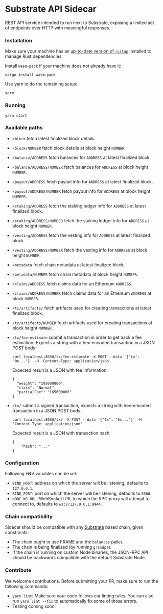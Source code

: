 # Substrate API Sidecar

REST API service intended to run next to Substrate, exposing a limited set of endpoints over HTTP
with meaningful responses.

### Installation

Make sure your machine has an
[up-to-date version of `rustup`](https://www.rust-lang.org/tools/install) installed to manage Rust
dependencies.

Install `wasm-pack` if your machine does not already have it:

```
cargo install wasm-pack
```

Use yarn to do the remaining setup:

```
yarn
```

### Running

```
yarn start
```

### Available paths

- `/block` fetch latest finalized block details.

- `/block/NUMBER` fetch block details at block height `NUMBER`.

- `/balance/ADDRESS` fetch balances for `ADDRESS` at latest finalized block.

- `/balance/ADDRESS/NUMBER` fetch balances for `ADDRESS` at block height `NUMBER`.

- `/payout/ADDRESS` fetch payout info for `ADDRESS` at latest finalized block.

- `/payout/ADDRESS/NUMBER` fetch payout info for `ADDRESS` at block height `NUMBER`.

- `/staking/ADDRESS` fetch the staking ledger info for `ADDRESS` at latest finalized block.

- `/staking/ADDRESS/NUMBER` fetch the staking ledger info for `ADDRESS` at block height `NUMBER`.

- `/vesting/ADDRESS` fetch the vesting info for `ADDRESS` at latest finalized block.

- `/vesting/ADDRESS/NUMBER` fetch the vesting info for `ADDRESS` at block height `NUMBER`.

- `/metadata` fetch chain metadata at latest finalized block.

- `/metadata/NUMBER` fetch chain metadata at block height `NUMBER`.

- `/claims/ADDRESS` fetch claims data for an Ethereum `ADDRESS`.

- `/claims/ADDRESS/NUMBER` fetch claims data for an Ethereum `ADDRESS` at block `NUMBER`.

- `/tx/artifacts/` fetch artifacts used for creating transactions at latest finalized block.

- `/tx/artifacts/NUMBER` fetch artifacts used for creating transactions at block height `NUMBER`.

- `/tx/fee-estimate` submit a transaction in order to get back a fee estimation. Expects a string
  with a hex-encoded transaction in a JSON POST body:
  ```
  curl localhost:8080/tx/fee-estimate -X POST --data '{"tx": "0x..."}' -H 'Content-Type: application/json'
  ```
  Expected result is a JSON with fee information:
  ```
  {
    "weight": "195000000",
    "class": "Normal",
    "partialFee": "165600000"
  }
  ```

- `/tx/` submit a signed transaction, expects a string with hex-encoded transaction in a JSON POST
  body:
  ```
  curl localhost:8080/tx/ -X POST --data '{"tx": "0x..."}' -H 'Content-Type: application/json'
  ```
  Expected result is a JSON with transaction hash:
  ```
  {
      "hash": "..."
  }
  ```

### Configuration

Following ENV variables can be set:

- `BIND_HOST`: address on which the server will be listening, defaults to `127.0.0.1`.
- `BIND_PORT`: port on which the server will be listening, defaults to `8080`.
- `NODE_WS_URL`: WebSocket URL to which the RPC proxy will attempt to connect to, defaults to
  `ws://127.0.0.1:9944`.

### Chain compatibility

Sidecar should be compatible with any [Substrate](https://substrate.dev/) based chain, given
constraints:

- The chain ought to use FRAME and the `balances` pallet.
- The chain is being finalized (by running `grandpa`).
- If the chain is running on custom Node binaries, the JSON-RPC API should be backwards compatible
  with the default Substrate Node.

### Contribute

We welcome contributions. Before submitting your PR, make sure to run the following commands:

- `yarn lint`: Make sure your code follows our linting rules. You can also run `yarn lint --fix` to automatically fix some of those errors.
- Testing coming soon!
